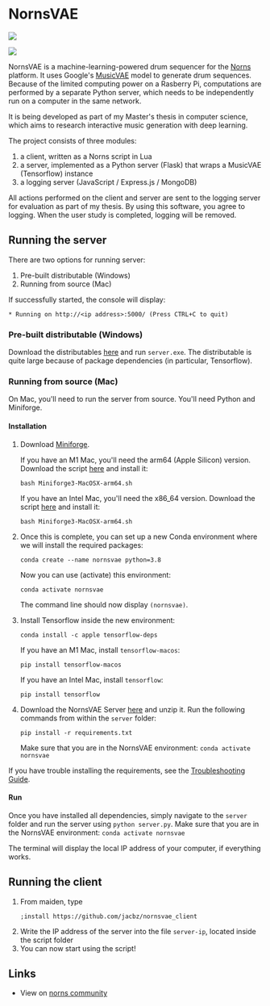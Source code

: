 # NornsVAE
![](https://github.com/jacbz/NornsVAE/workflows/build_server/badge.svg)

![](https://norns.community/community/jacbz/nornsvae.png)

NornsVAE is a machine-learning-powered drum sequencer for the [Norns](https://monome.org/norns/) platform. It uses Google's [MusicVAE](https://magenta.tensorflow.org/music-vae) model to generate drum sequences. Because of the limited computing power on a Rasberry Pi, computations are performed by a separate Python server, which needs to be independently run on a computer in the same network.

It is being developed as part of my Master's thesis in computer science, which aims to research interactive music generation with deep learning.

The project consists of three modules:

1. a client, written as a Norns script in Lua
2. a server, implemented as a Python server (Flask) that wraps a MusicVAE (Tensorflow) instance
3. a logging server (JavaScript / Express.js / MongoDB)

All actions performed on the client and server are sent to the logging server for evaluation as part of my thesis. By using this software, you agree to logging. When the user study is completed, logging will be removed.

## Running the server
There are two options for running server:
1. Pre-built distributable (Windows)
2. Running from source (Mac)

If successfully started, the console will display:
```
* Running on http://<ip address>:5000/ (Press CTRL+C to quit)
```

### Pre-built distributable (Windows)
Download the distributables [here](https://github.com/jacbz/NornsVAE/releases/download/release/nornsvae_server_windows.zip) and run `server.exe`. The distributable is quite large because of package dependencies (in particular, Tensorflow).

### Running from source (Mac)
On Mac, you'll need to run the server from source. You'll need Python and Miniforge.

#### Installation
1. Download [Miniforge](https://github.com/conda-forge/miniforge).

	If you have an M1 Mac, you'll need the arm64 (Apple Silicon) version. Download the script [here](https://github.com/conda-forge/miniforge/releases/latest/download/Miniforge3-MacOSX-arm64.sh) and install it:
	```
	bash Miniforge3-MacOSX-arm64.sh
	```
	
	If you have an Intel Mac, you'll need the x86_64 version. Download the script [here](https://github.com/conda-forge/miniforge/releases/latest/download/Miniforge3-MacOSX-x86_64.sh) and install it:
	```
	bash Miniforge3-MacOSX-arm64.sh
	```

2. Once this is complete, you can set up a new Conda environment where we will install the required packages:
	```
	conda create --name nornsvae python=3.8
	```
	Now you can use (activate) this environment:
	```
	conda activate nornsvae
	```
	The command line should now display `(nornsvae)`.
3. Install Tensorflow inside the new environment:
	```
	conda install -c apple tensorflow-deps
	```
	If you have an M1 Mac, install `tensorflow-macos`:
	```
	pip install tensorflow-macos
	```
	If you have an Intel Mac, install `tensorflow`:
	```
	pip install tensorflow
	```
4. Download the NornsVAE Server [here](https://github.com/jacbz/NornsVAE/releases/download/release/nornsvae_server_source.zip) and unzip it. Run the following commands from within the `server` folder:
	```
	pip install -r requirements.txt
	```
	Make sure that you are in the NornsVAE environment: `conda activate nornsvae`
	
If you have trouble installing the requirements, see the [Troubleshooting Guide](TROUBLESHOOTING.md).

#### Run
Once you have installed all dependencies, simply navigate to the `server` folder and run the server using `python server.py`. Make sure that you are in the NornsVAE environment: `conda activate nornsvae`

The terminal will display the local IP address of your computer, if everything works.

## Running the client
1. From maiden, type
	```
	;install https://github.com/jacbz/nornsvae_client
	```
2. Write the IP address of the server into the file `server-ip`, located inside the script folder
3. You can now start using the script!

## Links
- View on [norns community](https://norns.community/en/authors/jacbz/nornsvae)